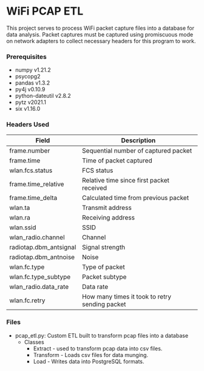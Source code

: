 # WiFi PCAP ETL
This project serves to process WiFi packet capture files into a database for data analysis. Packet captures
must be captured using promiscuous mode on network adapters to collect necessary headers for 
this program to work.

### Prerequisites
* numpy v1.21.2
* psycopg2
* pandas v1.3.2
* py4j v0.10.9
* python-dateutil v2.8.2
* pytz v2021.1
* six v1.16.0

### Headers Used
| Field | Description |
| --- | --- |
| frame.number | Sequential number of captured packet |
| frame.time | Time of packet captured |
| wlan.fcs.status | FCS status |
| frame.time_relative | Relative time since first packet received |
| frame.time_delta | Calculated time from previous packet |
| wlan.ta | Transmit address |
| wlan.ra | Receiving address |
| wlan.ssid | SSID |
| wlan_radio.channel | Channel |
| radiotap.dbm_antsignal | Signal strength |
| radiotap.dbm_antnoise | Noise |
| wlan.fc.type | Type of packet
| wlan.fc.type_subtype | Packet subtype |
| wlan_radio.data_rate | Data rate
| wlan.fc.retry | How many times it took to retry sending packet |

### Files
* pcap_etl.py: Custom ETL built to transform pcap files into a database
    * Classes
      * Extract - used to transform pcap data into csv files.
      * Transform - Loads csv files for data munging.
      * Load - Writes data into PostgreSQL formats.